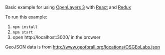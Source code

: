 Basic example for using [OpenLayers 3](http://openlayers.org/) with [React](http://facebook.github.io/react/) and [Redux](http://rackt.github.io/redux/)

To run this example:

1. `npm install`
2. `npm start`
3. open http://localhost:3000/ in the browser

GeoJSON data is from 
http://www.geoforall.org/locations/OSGEoLabs.json
